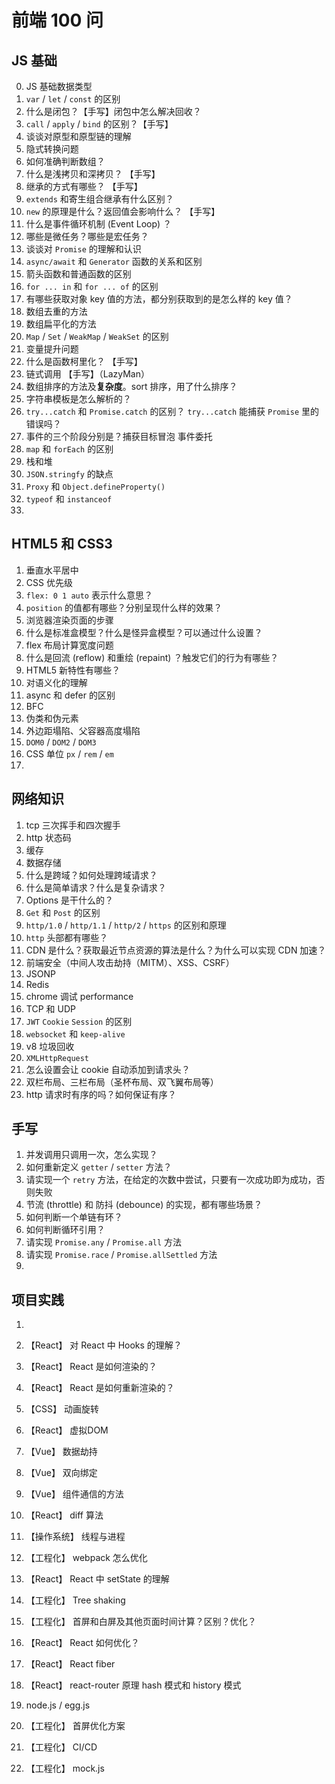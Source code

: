# 前端 100 问

## JS 基础

0. JS 基础数据类型
1. `var` / `let` / `const` 的区别
2. 什么是闭包？【手写】闭包中怎么解决回收？
3. `call` / `apply` / `bind` 的区别？【手写】
4. 谈谈对原型和原型链的理解
5. 隐式转换问题
6. 如何准确判断数组？
7. 什么是浅拷贝和深拷贝？ 【手写】
8. 继承的方式有哪些？ 【手写】
9. `extends` 和寄生组合继承有什么区别？
10. `new` 的原理是什么？返回值会影响什么？ 【手写】
11. 什么是事件循环机制 (Event Loop) ？
12. 哪些是微任务？哪些是宏任务？
13. 谈谈对 `Promise` 的理解和认识
14. `async/await` 和 `Generator` 函数的关系和区别
15. 箭头函数和普通函数的区别
16. `for ... in` 和 `for ... of` 的区别
17. 有哪些获取对象 key 值的方法，都分别获取到的是怎么样的 key 值？
18. 数组去重的方法
19. 数组扁平化的方法
20. `Map` / `Set` / `WeakMap` / `WeakSet` 的区别
21. 变量提升问题
22. 什么是函数柯里化？ 【手写】
23. 链式调用 【手写】（LazyMan）
24. 数组排序的方法及**复杂度**。sort 排序，用了什么排序？
25. 字符串模板是怎么解析的？
26. `try...catch` 和 `Promise.catch` 的区别？ `try...catch` 能捕获 `Promise` 里的错误吗？
27. 事件的三个阶段分别是？捕获目标冒泡 事件委托
28. `map` 和 `forEach` 的区别
29. 栈和堆
30. `JSON.stringfy` 的缺点
31. `Proxy` 和 `Object.defineProperty()`
32. `typeof` 和 `instanceof`
33. 

## HTML5 和 CSS3

1. 垂直水平居中
2. CSS 优先级
3. `flex: 0 1 auto` 表示什么意思？
4. `position` 的值都有哪些？分别呈现什么样的效果？
5. 浏览器渲染页面的步骤
6. 什么是标准盒模型？什么是怪异盒模型？可以通过什么设置？
7. flex 布局计算宽度问题
8. 什么是回流 (reflow) 和重绘 (repaint) ？触发它们的行为有哪些？
9. HTML5 新特性有哪些？
10. 对语义化的理解
11. async 和 defer 的区别
12. BFC
13. 伪类和伪元素
14. 外边距塌陷、父容器高度塌陷
15. `DOM0` / `DOM2` / `DOM3`
16. CSS 单位 `px` / `rem` / `em`
17. 

## 网络知识

1. tcp 三次挥手和四次握手
2. http 状态码
3. 缓存
4. 数据存储
5. 什么是跨域？如何处理跨域请求？
6. 什么是简单请求？什么是复杂请求？
7. Options 是干什么的？
8. `Get` 和 `Post` 的区别
9. `http/1.0` / `http/1.1` / `http/2` / `https` 的区别和原理
10. `http` 头部都有哪些？
11. CDN 是什么？获取最近节点资源的算法是什么？为什么可以实现 CDN 加速？
12. 前端安全（中间人攻击劫持（MITM）、XSS、CSRF）
13. JSONP
14. Redis
15. chrome 调试 performance
16. TCP 和 UDP
17. `JWT` `Cookie` `Session` 的区别
18. `websocket` 和 `keep-alive`
19. v8 垃圾回收
20. `XMLHttpRequest`
21. 怎么设置会让 cookie 自动添加到请求头？
22. 双栏布局、三栏布局（圣杯布局、双飞翼布局等）
23. http 请求时有序的吗？如何保证有序？

## 手写

1. 并发调用只调用一次，怎么实现？
2. 如何重新定义 `getter` / `setter` 方法？
3. 请实现一个 `retry` 方法，在给定的次数中尝试，只要有一次成功即为成功，否则失败 
4. 节流 (throttle) 和 防抖 (debounce) 的实现，都有哪些场景？
5. 如何判断一个单链有环？
6. 如何判断循环引用？
7. 请实现 `Promise.any` / `Promise.all` 方法
8. 请实现 `Promise.race` / `Promise.allSettled` 方法
9. 

## 项目实践

1. 


1. 【React】 对 React 中 Hooks 的理解？
2. 【React】 React 是如何渲染的？
3. 【React】 React 是如何重新渲染的？
8. 【CSS】 动画旋转
12. 【React】 虚拟DOM
14. 【Vue】 数据劫持
15. 【Vue】 双向绑定
18. 【Vue】 组件通信的方法
19. 【React】 diff 算法
21. 【操作系统】 线程与进程
23. 【工程化】 webpack 怎么优化
25. 【React】 React 中 setState 的理解
26. 【工程化】 Tree shaking
27. 【工程化】 首屏和白屏及其他页面时间计算？区别？优化？
31. 【React】 React 如何优化？
33. 【React】 React fiber
34. 【React】 react-router 原理 hash 模式和 history 模式
35. node.js / egg.js
36. 【工程化】 首屏优化方案
37. 【工程化】 CI/CD
38. 【工程化】 mock.js
